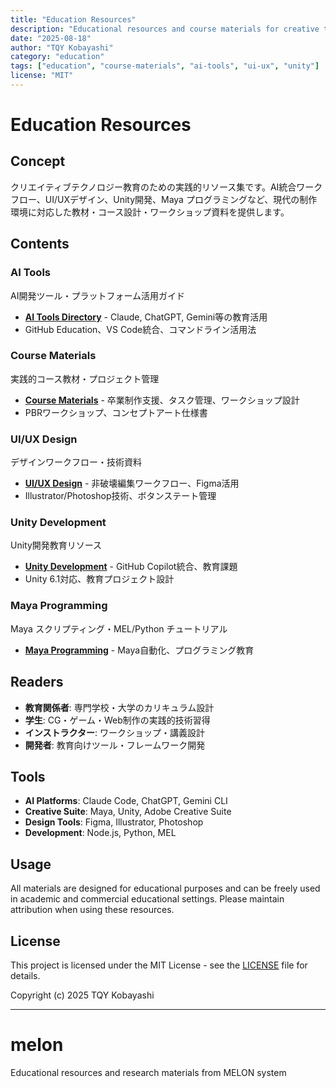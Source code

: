 ```yaml
---
title: "Education Resources"
description: "Educational resources and course materials for creative technology education"
date: "2025-08-18"
author: "TQY Kobayashi"
category: "education"
tags: ["education", "course-materials", "ai-tools", "ui-ux", "unity"]
license: "MIT"
---
```

# Education Resources

## Concept

クリエイティブテクノロジー教育のための実践的リソース集です。AI統合ワークフロー、UI/UXデザイン、Unity開発、Maya プログラミングなど、現代の制作環境に対応した教材・コース設計・ワークショップ資料を提供します。

## Contents

### AI Tools
AI開発ツール・プラットフォーム活用ガイド
- **[AI Tools Directory](ai-tools/)** - Claude, ChatGPT, Gemini等の教育活用
- GitHub Education、VS Code統合、コマンドライン活用法

### Course Materials  
実践的コース教材・プロジェクト管理
- **[Course Materials](course-materials/)** - 卒業制作支援、タスク管理、ワークショップ設計
- PBRワークショップ、コンセプトアート仕様書

### UI/UX Design
デザインワークフロー・技術資料
- **[UI/UX Design](ui-ux-design/)** - 非破壊編集ワークフロー、Figma活用
- Illustrator/Photoshop技術、ボタンステート管理

### Unity Development
Unity開発教育リソース
- **[Unity Development](unity-development/)** - GitHub Copilot統合、教育課題
- Unity 6.1対応、教育プロジェクト設計

### Maya Programming
Maya スクリプティング・MEL/Python チュートリアル
- **[Maya Programming](maya-programming/)** - Maya自動化、プログラミング教育

## Readers

- **教育関係者**: 専門学校・大学のカリキュラム設計
- **学生**: CG・ゲーム・Web制作の実践的技術習得
- **インストラクター**: ワークショップ・講義設計
- **開発者**: 教育向けツール・フレームワーク開発

## Tools

- **AI Platforms**: Claude Code, ChatGPT, Gemini CLI
- **Creative Suite**: Maya, Unity, Adobe Creative Suite
- **Design Tools**: Figma, Illustrator, Photoshop
- **Development**: Node.js, Python, MEL

## Usage

All materials are designed for educational purposes and can be freely used in academic and commercial educational settings. Please maintain attribution when using these resources.

## License

This project is licensed under the MIT License - see the [LICENSE](../../LICENSE) file for details.

Copyright (c) 2025 TQY Kobayashi

---

# melon
Educational resources and research materials from MELON system
